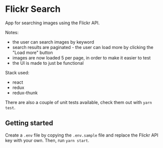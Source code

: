 # Flickr Search

App for searching images using the Flickr API.

Notes:
* the user can search images by keyword
* search results are paginated - the user can load more by clicking the "Load more" button
* images are now loaded 5 per page, in order to make it easier to test
* the UI is made to just be functional

Stack used:

* react
* redux
* redux-thunk

There are also a couple of unit tests available, check them out with `yarn test`.

## Getting started

Create a `.env` file by copying the `.env.sample` file and replace the Flickr API key with your own.
Then, run `yarn start`.

